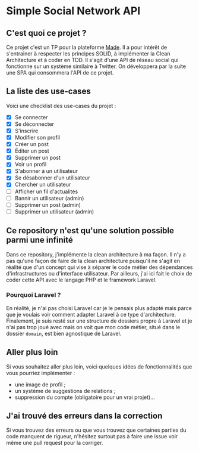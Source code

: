 # Simple Social Network API

## C'est quoi ce projet ?

Ce projet c'est un TP pour la plateforme [Made](https://made.alwaysdata.net/). Il a pour intérêt de s'entrainer à respecter les principes SOLID, à implémenter la Clean Architecture et à coder en TDD. Il s'agit d'une API de réseau social qui fonctionne sur un système similaire à Twitter. On développera par la suite une SPA qui consommera l'API de ce projet.

## La liste des use-cases

Voici une checklist des use-cases du projet :
- [X] Se connecter
- [X] Se déconnecter
- [X] S'inscrire
- [X] Modifier son profil
- [X] Créer un post
- [X] Éditer un post
- [X] Supprimer un post
- [X] Voir un profil
- [X] S'abonner à un utilisateur
- [X] Se désabonner d'un utilisateur
- [X] Chercher un utilisateur
- [ ] Afficher un fil d'actualités
- [ ] Bannir un utilisateur (admin)
- [ ] Supprimer un post (admin)
- [ ] Supprimer un utilisateur (admin)

## Ce repository n'est qu'une solution possible parmi une infinité

Dans ce repository, j'implémente la clean architecture à ma façon. Il n'y a pas qu'une façon de faire de la clean architecture puisqu'il ne s'agit en réalité que d'un concept qui vise à séparer le code métier des dépendances d'infrastructures ou d'interface utilisateur. Par ailleurs, j'ai ici fait le choix de coder cette API avec le langage PHP et le framework Laravel.

### Pourquoi Laravel ?

En réalité, je n'ai pas choisi Laravel car je le pensais plus adapté mais parce que je voulais voir comment adapter Laravel à ce type d'architecture. Finalement, je suis resté sur une structure de dossiers propre à Laravel et je n'ai pas trop joué avec mais on voit que mon code métier, situé dans le dossier `domain`, est bien agnostique de Laravel.

## Aller plus loin

Si vous souhaitez aller plus loin, voici quelques idées de fonctionnalités que vous pourriez implémenter :
- une image de profil ;
- un système de suggestions de relations ;
- suppression du compte (obligatoire pour un vrai projet)...

## J'ai trouvé des erreurs dans la correction

Si vous trouvez des erreurs ou que vous trouvez que certaines parties du code manquent de rigueur, n'hésitez surtout pas à faire une issue voir même une pull request pour la corriger.
